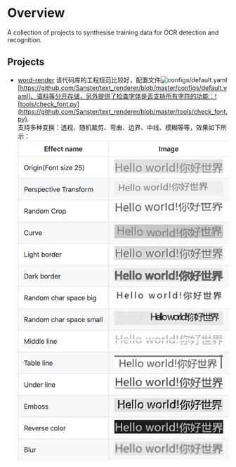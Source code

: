 # Overview
A collection of projects to synthesise training data for OCR detection and recognition.

## Projects
  - [word-render](https://github.com/Sanster/text_renderer)
  该代码库的工程规范比较好，配置文件![configs/default.yaml]()[https://github.com/Sanster/text_renderer/blob/master/configs/default.yaml]、语料等分开存储，另外提供了检查字体是否支持所有字符的功能：![tools/check_font.py](https://github.com/Sanster/text_renderer/blob/master/tools/check_font.py).    
  支持多种变换：透视、随机裁剪、弯曲、边界、中线、模糊等等，效果如下所示：       
  ![word_render](./figures/word_render.png) <!-- .element height="30%" width="30%" -->
